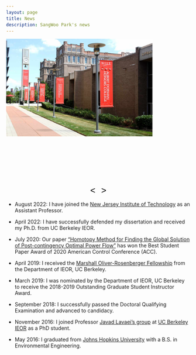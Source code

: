 ```yaml
---
layout: page
title: News
description: SangWoo Park's news
---
```


<style>
  .figure-container {
    position: relative;
    overflow: hidden;
    width: 400px; /* Set the desired width for your figure */
    height: 400px; /* Set the desired height for your figure */
  }

  .figure img {
    width: 100%;
    height: 100%;
    object-fit: cover; /* Crop the image to fit the fixed dimensions */
  }

  .buttons {
    text-align: center;
  }

  .button {
    background: none;
    border: none;
    font-size: 24px;
  }
</style>

<div class="figure-container">
  <div class="figure">
    <img src="publpics/njit_campus_01.jpg" alt="njit_campus_01">
  </div>
</div>

<div class="buttons">
  <button class="button prev-button" onclick="changeFigure(-1)">&lt;</button>
  <button class="button next-button" onclick="changeFigure(1)">&gt;</button>
</div>

<script>
  let currentFigureIndex = 0; // Initialize the current figure index
  const figures = [
    'njit_campus_01.jpg',
    'njit_campus_02.jpg',
    'njit_campus_03.jpg',
    'njit_campus_04.jpg',
    'njit_campus_05.jpg',
    'njit_campus_06.jpg',
  ]; // Provide the image file names for all your figures

  function changeFigure(step) {
    // Update the current figure index based on the step (1 for next, -1 for previous)
    currentFigureIndex += step;

    // Wrap around if exceeding the figure count
    if (currentFigureIndex < 0) {
      currentFigureIndex = figures.length - 1;
    } else if (currentFigureIndex >= figures.length) {
      currentFigureIndex = 0;
    }

    // Change the displayed figure source
    const figure = document.querySelector('.figure img');
    figure.src = `publpics/${figures[currentFigureIndex]}`;
  }
</script>

* August 2022: I have joined the [New Jersey Institute of Technology](https://www.njit.edu/) as an Assistant Professor.

* April 2022: I have successfully defended my dissertation and received my Ph.D. from UC Berkeley IEOR.

* July 2020: Our paper [“Homotopy Method for Finding the Global Solution of Post-contingency Optimal Power Flow”](https://ieeexplore.ieee.org/document/9147711)
has won the Best Student Paper Award of 2020 American Control Conference (ACC).

* April 2019: I received the [Marshall Oliver-Rosenberger Fellowship](https://ieor.berkeley.edu/announcing-the-fall-2019-grassi-mor-fellows/) from the Department of IEOR, UC Berkeley.

* March 2019: I was nominated by the Department of IEOR, UC Berkeley to receive the 2018-2019 Outstanding Graduate Student Instructor Award.

* September 2018: I successfully passed the Doctoral Qualifying Examination and advanced to candidacy.

* November 2016: I joined Professor [Javad Lavaei’s group](https://lavaei.ieor.berkeley.edu/Group.html) at [UC Berkeley IEOR](https://ieor.berkeley.edu/) as a PhD student.

* May 2016: I graduated from [Johns Hopkins University](https://www.jhu.edu/) with a B.S. in Environmental Engineering.